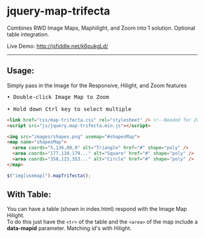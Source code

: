 # jquery-map-trifecta
Combines RWD Image Maps, Maphilight, and Zoom into 1 solution. Optional table integration.

Live Demo: http://jsfiddle.net/k6pukgLd/

---

## Usage:
Simply pass in the Image for the Responsive, Hilight, and Zoom features<br>
  <pre>• Double-click Image Map to Zoom<br>
• Hold down Ctrl key to select multiple</pre>

``` html
<link href="css/map-trifecta.css" rel="stylesheet" /> <!--Needed for Zoom and img-->
<script src="js/jquery.map-trifecta.min.js"></script>

<img src="images/shapes.png" usemap="#shapesMap">
<map name="shapesMap">
  <area coords="5,136,80,9" alt="Triangle" href="#" shape="poly" />
  <area coords="177,134,179..." alt="Square" href="#" shape="poly" />
  <area coords="358,123,353..." alt="Circle" href="#" shape="poly" />
</map>
```

```js
$("img[usemap]").mapTrifecta();
```

## With Table:
You can have a table (shown in index.html) respond with the Image Map Hilight.<br>
To do this just have the `<tr>` of the table and the `<area>` of the map include a **data-mapid** parameter.
Matching id's with Hilight.
